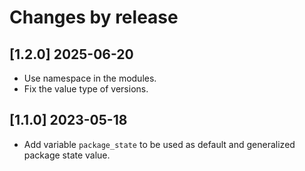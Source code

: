 # Changes by release

## [1.2.0] 2025-06-20

- Use namespace in the modules.
- Fix the value type of versions.

## [1.1.0] 2023-05-18

- Add variable `package_state` to be used as default and generalized package state value.

